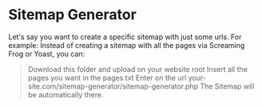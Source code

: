 # Sitemap Generator

Let's say you want to create a specific sitemap with just some urls. For example:
Instead of creating a sitemap with all the pages via Screaming Frog or Yoast, you can:

> Download this folder and upload on your website root
> Insert all the pages you want in the pages.txt
> Enter on the url your-site.com/sitemap-generator/sitemap-generator.php
> The Sitemap will be automatically there.